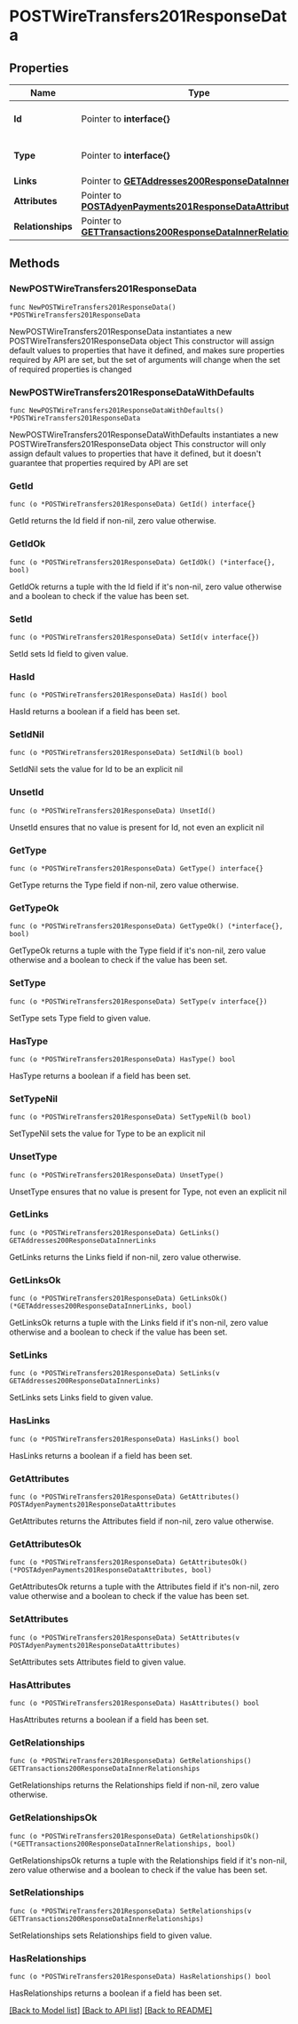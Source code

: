 # POSTWireTransfers201ResponseData

## Properties

Name | Type | Description | Notes
------------ | ------------- | ------------- | -------------
**Id** | Pointer to **interface{}** | The resource&#39;s id | [optional] 
**Type** | Pointer to **interface{}** | The resource&#39;s type | [optional] 
**Links** | Pointer to [**GETAddresses200ResponseDataInnerLinks**](GETAddresses200ResponseDataInnerLinks.md) |  | [optional] 
**Attributes** | Pointer to [**POSTAdyenPayments201ResponseDataAttributes**](POSTAdyenPayments201ResponseDataAttributes.md) |  | [optional] 
**Relationships** | Pointer to [**GETTransactions200ResponseDataInnerRelationships**](GETTransactions200ResponseDataInnerRelationships.md) |  | [optional] 

## Methods

### NewPOSTWireTransfers201ResponseData

`func NewPOSTWireTransfers201ResponseData() *POSTWireTransfers201ResponseData`

NewPOSTWireTransfers201ResponseData instantiates a new POSTWireTransfers201ResponseData object
This constructor will assign default values to properties that have it defined,
and makes sure properties required by API are set, but the set of arguments
will change when the set of required properties is changed

### NewPOSTWireTransfers201ResponseDataWithDefaults

`func NewPOSTWireTransfers201ResponseDataWithDefaults() *POSTWireTransfers201ResponseData`

NewPOSTWireTransfers201ResponseDataWithDefaults instantiates a new POSTWireTransfers201ResponseData object
This constructor will only assign default values to properties that have it defined,
but it doesn't guarantee that properties required by API are set

### GetId

`func (o *POSTWireTransfers201ResponseData) GetId() interface{}`

GetId returns the Id field if non-nil, zero value otherwise.

### GetIdOk

`func (o *POSTWireTransfers201ResponseData) GetIdOk() (*interface{}, bool)`

GetIdOk returns a tuple with the Id field if it's non-nil, zero value otherwise
and a boolean to check if the value has been set.

### SetId

`func (o *POSTWireTransfers201ResponseData) SetId(v interface{})`

SetId sets Id field to given value.

### HasId

`func (o *POSTWireTransfers201ResponseData) HasId() bool`

HasId returns a boolean if a field has been set.

### SetIdNil

`func (o *POSTWireTransfers201ResponseData) SetIdNil(b bool)`

 SetIdNil sets the value for Id to be an explicit nil

### UnsetId
`func (o *POSTWireTransfers201ResponseData) UnsetId()`

UnsetId ensures that no value is present for Id, not even an explicit nil
### GetType

`func (o *POSTWireTransfers201ResponseData) GetType() interface{}`

GetType returns the Type field if non-nil, zero value otherwise.

### GetTypeOk

`func (o *POSTWireTransfers201ResponseData) GetTypeOk() (*interface{}, bool)`

GetTypeOk returns a tuple with the Type field if it's non-nil, zero value otherwise
and a boolean to check if the value has been set.

### SetType

`func (o *POSTWireTransfers201ResponseData) SetType(v interface{})`

SetType sets Type field to given value.

### HasType

`func (o *POSTWireTransfers201ResponseData) HasType() bool`

HasType returns a boolean if a field has been set.

### SetTypeNil

`func (o *POSTWireTransfers201ResponseData) SetTypeNil(b bool)`

 SetTypeNil sets the value for Type to be an explicit nil

### UnsetType
`func (o *POSTWireTransfers201ResponseData) UnsetType()`

UnsetType ensures that no value is present for Type, not even an explicit nil
### GetLinks

`func (o *POSTWireTransfers201ResponseData) GetLinks() GETAddresses200ResponseDataInnerLinks`

GetLinks returns the Links field if non-nil, zero value otherwise.

### GetLinksOk

`func (o *POSTWireTransfers201ResponseData) GetLinksOk() (*GETAddresses200ResponseDataInnerLinks, bool)`

GetLinksOk returns a tuple with the Links field if it's non-nil, zero value otherwise
and a boolean to check if the value has been set.

### SetLinks

`func (o *POSTWireTransfers201ResponseData) SetLinks(v GETAddresses200ResponseDataInnerLinks)`

SetLinks sets Links field to given value.

### HasLinks

`func (o *POSTWireTransfers201ResponseData) HasLinks() bool`

HasLinks returns a boolean if a field has been set.

### GetAttributes

`func (o *POSTWireTransfers201ResponseData) GetAttributes() POSTAdyenPayments201ResponseDataAttributes`

GetAttributes returns the Attributes field if non-nil, zero value otherwise.

### GetAttributesOk

`func (o *POSTWireTransfers201ResponseData) GetAttributesOk() (*POSTAdyenPayments201ResponseDataAttributes, bool)`

GetAttributesOk returns a tuple with the Attributes field if it's non-nil, zero value otherwise
and a boolean to check if the value has been set.

### SetAttributes

`func (o *POSTWireTransfers201ResponseData) SetAttributes(v POSTAdyenPayments201ResponseDataAttributes)`

SetAttributes sets Attributes field to given value.

### HasAttributes

`func (o *POSTWireTransfers201ResponseData) HasAttributes() bool`

HasAttributes returns a boolean if a field has been set.

### GetRelationships

`func (o *POSTWireTransfers201ResponseData) GetRelationships() GETTransactions200ResponseDataInnerRelationships`

GetRelationships returns the Relationships field if non-nil, zero value otherwise.

### GetRelationshipsOk

`func (o *POSTWireTransfers201ResponseData) GetRelationshipsOk() (*GETTransactions200ResponseDataInnerRelationships, bool)`

GetRelationshipsOk returns a tuple with the Relationships field if it's non-nil, zero value otherwise
and a boolean to check if the value has been set.

### SetRelationships

`func (o *POSTWireTransfers201ResponseData) SetRelationships(v GETTransactions200ResponseDataInnerRelationships)`

SetRelationships sets Relationships field to given value.

### HasRelationships

`func (o *POSTWireTransfers201ResponseData) HasRelationships() bool`

HasRelationships returns a boolean if a field has been set.


[[Back to Model list]](../README.md#documentation-for-models) [[Back to API list]](../README.md#documentation-for-api-endpoints) [[Back to README]](../README.md)


